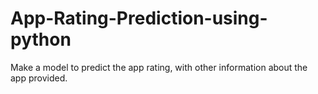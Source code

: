 # App-Rating-Prediction-using-python
Make a model to predict the app rating, with other information about the app provided.
